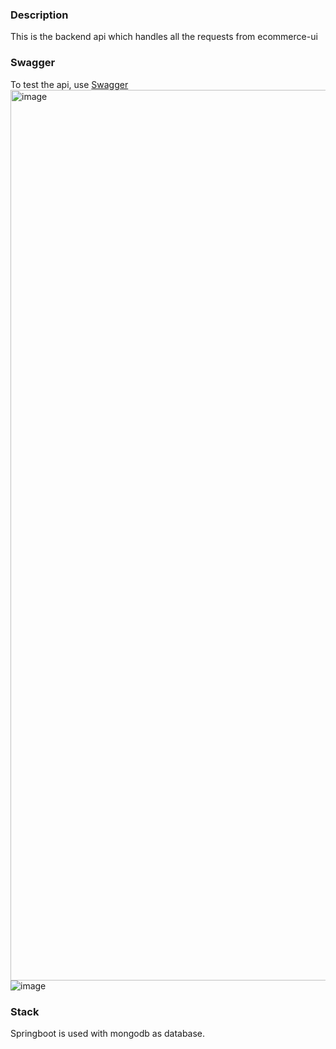### Description
This is the backend api which handles all the requests from ecommerce-ui

### Swagger
To test the api, use [Swagger](https://ecommerce-rest.onrender.com/swagger-ui/index.html)
<img width="1425" alt="image" src="https://github.com/HarryIsCodingg/Ecommerce-rest/assets/93735475/e0769917-ee39-4bdc-958e-5640f8a0ae12">
![image](https://github.com/HarryIsCodingg/Ecommerce-rest/assets/93735475/94b787e4-848e-47f6-93da-8ee966285e1d)

### Stack
Springboot is used with mongodb as database. 
